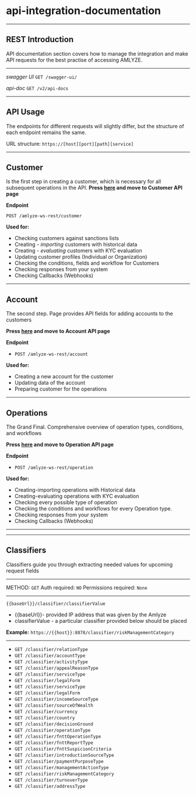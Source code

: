 # api-integration-documentation

---
## REST Introduction

API documentation section covers how to manage the integration and make API requests for the best practise of accessing AMLYZE.

---

*swagger UI* `GET /swagger-ui/`

*api-doc* `GET /v2/api-docs`

---
## API Usage

The endpoints for different requests will slightly differ, but the structure of each endpoint remains the same.

URL structure: `https://[host][port][path][service]`

---
## Customer

Is the first step in creating a customer, which is necessary for all subsequent operations in the API. 
<b> Press [here](customer/customer.md) and move to Customer API page</b>

<b>Endpoint</b>

`POST /amlyze-ws-rest/customer`
    
<b>Used for:</b>
* Checking customers against sanctions lists
* Creating - <i>importing</i> customers with historical data
* Creating - <i>evaluating</i> customers with KYC evaluation
* Updating customer profiles (Individual or Organization)
* Checking the conditions, fields and workflow for Customers
* Checking responses from your system
* Checking Callbacks (Webhooks)
---

## Account
The second step. Page provides API fields for adding accounts to the customers

<b>Press [here](account/account.md) and move to Account API page</b>


<b>Endpoint</b>

* `POST /amlyze-ws-rest/account`
    


<b>Used for:</b>
* Creating a new account for the customer
* Updating data of the account
* Preparing customer for the operations

---

## Operations
The Grand Final. Comprehensive overview of operation types, conditions, and workflows

<b> Press [here](operation/operation.md) and move to Operation API page </b>

<b>Endpoint</b>

* `POST /amlyze-ws-rest/operation`


<b>Used for:</b>
* Creating-importing operations with Historical data
* Creating-evaluating operations with KYC evaluation
* Checking  every possible type of operation
* Checking the conditions and workflows for every Operation type.
* Checking responses from your system
* Checking Callbacks (Webhooks)
---
---

## Classifiers

Classifiers guide you through extracting needed values for upcoming request fields

---

METHOD: `GET`
Auth required: `NO`
Permissions required: `None`

---

 `{{baseUrl}}/classifier/classifierValue`
 * {{baseUrl}}- provided IP address that was given by the Amlyze
 * classifierValue   - a particular classifier provided below should be placed

 
<b>Example:</b> `https://{{host}}:8878/classifier/riskManagementCategory`

---

* `GET /classifier/relationType`
* `GET /classifier/accountType`
* `GET /classifier/activityType`
* `GET /classifier/appealReasonType`
* `GET /classifier/serviceType`
* `GET /classifier/legalForm`
* `GET /classifier/serviceType`
* `GET /classifier/legalForm`
* `GET /classifier/incomeSourceType`
* `GET /classifier/sourceOfWealth`
* `GET /classifier/currency`
* `GET /classifier/country`
* `GET /classifier/decisionGround`
* `GET /classifier/operationType`
* `GET /classifier/fnttOperationType`
* `GET /classifier/fnttReportType`
* `GET /classifier/fnttSuspicionCriteria`
* `GET /classifier/introductionSourceType`
* `GET /classifier/paymentPurposeType`
* `GET /classifier/managementActionType`
* `GET /classifier/riskManagementCategory`
* `GET /classifier/turnoverType`
* `GET /classifier/addressType`
